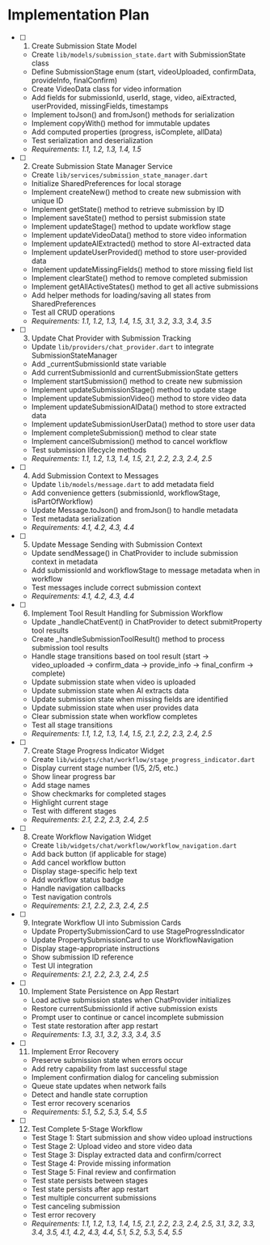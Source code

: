 # Implementation Plan

- [ ] 1. Create Submission State Model
  - Create `lib/models/submission_state.dart` with SubmissionState class
  - Define SubmissionStage enum (start, videoUploaded, confirmData, provideInfo, finalConfirm)
  - Create VideoData class for video information
  - Add fields for submissionId, userId, stage, video, aiExtracted, userProvided, missingFields, timestamps
  - Implement toJson() and fromJson() methods for serialization
  - Implement copyWith() method for immutable updates
  - Add computed properties (progress, isComplete, allData)
  - Test serialization and deserialization
  - _Requirements: 1.1, 1.2, 1.3, 1.4, 1.5_

- [ ] 2. Create Submission State Manager Service
  - Create `lib/services/submission_state_manager.dart`
  - Initialize SharedPreferences for local storage
  - Implement createNew() method to create new submission with unique ID
  - Implement getState() method to retrieve submission by ID
  - Implement saveState() method to persist submission state
  - Implement updateStage() method to update workflow stage
  - Implement updateVideoData() method to store video information
  - Implement updateAIExtracted() method to store AI-extracted data
  - Implement updateUserProvided() method to store user-provided data
  - Implement updateMissingFields() method to store missing field list
  - Implement clearState() method to remove completed submission
  - Implement getAllActiveStates() method to get all active submissions
  - Add helper methods for loading/saving all states from SharedPreferences
  - Test all CRUD operations
  - _Requirements: 1.1, 1.2, 1.3, 1.4, 1.5, 3.1, 3.2, 3.3, 3.4, 3.5_

- [ ] 3. Update Chat Provider with Submission Tracking
  - Update `lib/providers/chat_provider.dart` to integrate SubmissionStateManager
  - Add _currentSubmissionId state variable
  - Add currentSubmissionId and currentSubmissionState getters
  - Implement startSubmission() method to create new submission
  - Implement updateSubmissionStage() method to update stage
  - Implement updateSubmissionVideo() method to store video data
  - Implement updateSubmissionAIData() method to store extracted data
  - Implement updateSubmissionUserData() method to store user data
  - Implement completeSubmission() method to clear state
  - Implement cancelSubmission() method to cancel workflow
  - Test submission lifecycle methods
  - _Requirements: 1.1, 1.2, 1.3, 1.4, 1.5, 2.1, 2.2, 2.3, 2.4, 2.5_

- [ ] 4. Add Submission Context to Messages
  - Update `lib/models/message.dart` to add metadata field
  - Add convenience getters (submissionId, workflowStage, isPartOfWorkflow)
  - Update Message.toJson() and fromJson() to handle metadata
  - Test metadata serialization
  - _Requirements: 4.1, 4.2, 4.3, 4.4_

- [ ] 5. Update Message Sending with Submission Context
  - Update sendMessage() in ChatProvider to include submission context in metadata
  - Add submissionId and workflowStage to message metadata when in workflow
  - Test messages include correct submission context
  - _Requirements: 4.1, 4.2, 4.3, 4.4_

- [ ] 6. Implement Tool Result Handling for Submission Workflow
  - Update _handleChatEvent() in ChatProvider to detect submitProperty tool results
  - Create _handleSubmissionToolResult() method to process submission tool results
  - Handle stage transitions based on tool result (start → video_uploaded → confirm_data → provide_info → final_confirm → complete)
  - Update submission state when video is uploaded
  - Update submission state when AI extracts data
  - Update submission state when missing fields are identified
  - Update submission state when user provides data
  - Clear submission state when workflow completes
  - Test all stage transitions
  - _Requirements: 1.1, 1.2, 1.3, 1.4, 1.5, 2.1, 2.2, 2.3, 2.4, 2.5_

- [ ] 7. Create Stage Progress Indicator Widget
  - Create `lib/widgets/chat/workflow/stage_progress_indicator.dart`
  - Display current stage number (1/5, 2/5, etc.)
  - Show linear progress bar
  - Add stage names
  - Show checkmarks for completed stages
  - Highlight current stage
  - Test with different stages
  - _Requirements: 2.1, 2.2, 2.3, 2.4, 2.5_

- [ ] 8. Create Workflow Navigation Widget
  - Create `lib/widgets/chat/workflow/workflow_navigation.dart`
  - Add back button (if applicable for stage)
  - Add cancel workflow button
  - Display stage-specific help text
  - Add workflow status badge
  - Handle navigation callbacks
  - Test navigation controls
  - _Requirements: 2.1, 2.2, 2.3, 2.4, 2.5_

- [ ] 9. Integrate Workflow UI into Submission Cards
  - Update PropertySubmissionCard to use StageProgressIndicator
  - Update PropertySubmissionCard to use WorkflowNavigation
  - Display stage-appropriate instructions
  - Show submission ID reference
  - Test UI integration
  - _Requirements: 2.1, 2.2, 2.3, 2.4, 2.5_

- [ ] 10. Implement State Persistence on App Restart
  - Load active submission states when ChatProvider initializes
  - Restore currentSubmissionId if active submission exists
  - Prompt user to continue or cancel incomplete submission
  - Test state restoration after app restart
  - _Requirements: 1.3, 3.1, 3.2, 3.3, 3.4, 3.5_

- [ ] 11. Implement Error Recovery
  - Preserve submission state when errors occur
  - Add retry capability from last successful stage
  - Implement confirmation dialog for canceling submission
  - Queue state updates when network fails
  - Detect and handle state corruption
  - Test error recovery scenarios
  - _Requirements: 5.1, 5.2, 5.3, 5.4, 5.5_

- [ ] 12. Test Complete 5-Stage Workflow
  - Test Stage 1: Start submission and show video upload instructions
  - Test Stage 2: Upload video and store video data
  - Test Stage 3: Display extracted data and confirm/correct
  - Test Stage 4: Provide missing information
  - Test Stage 5: Final review and confirmation
  - Test state persists between stages
  - Test state persists after app restart
  - Test multiple concurrent submissions
  - Test canceling submission
  - Test error recovery
  - _Requirements: 1.1, 1.2, 1.3, 1.4, 1.5, 2.1, 2.2, 2.3, 2.4, 2.5, 3.1, 3.2, 3.3, 3.4, 3.5, 4.1, 4.2, 4.3, 4.4, 5.1, 5.2, 5.3, 5.4, 5.5_
